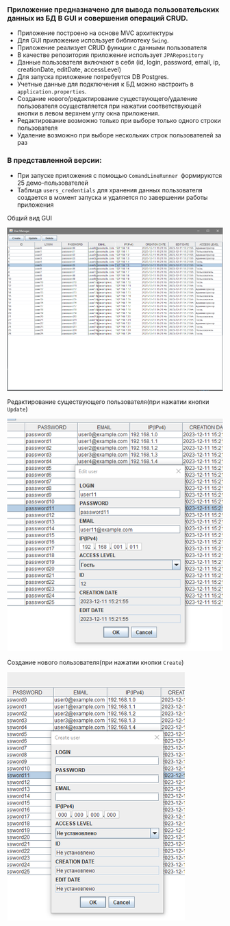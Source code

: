  ### Приложение предназначено для вывода пользовательских данных из БД В GUI и совершения операций CRUD.
 
- Приложение построено на основе MVC архитектуры
- Для GUI приложение использует библиотеку `Swing`.   
- Приложение реализует CRUD функции с данными пользователя
- В качестве репозитория приложение использует `JPARepository`
- Данные пользователя включают в себя (id, login, password, email, ip, creationDate, editDate, accessLevel)
- Для запуска приложение потребуется DB Postgres.  
- Учетные данные для подключения к БД можно настроить в  `application.properties`.
- Создание нового/редактирование существующего/удаление пользователя осуществляется при нажатии соответствующей кнопки в левом верхнем углу окна приложения.  
- Редактирование возможно только при выборе только одного строки пользователя 
- Удаление возможно при выборе нескольких строк пользователей за раз

### В представленной версии:
- При запуске приложения с помощью `ComandLineRunner `формируются 25 демо-пользователей 
- Таблица `users_credentials` для хранения данных пользователя создается в момент запуска и удаляется по завершении работы приложения 

Общий вид GUI  

![img](screenShots/screen1.png) 

Редактирование существующего пользователя(при нажатии кнопки `Update`)
 
![img](screenShots/screen2.png) 

Создание нового пользователя(при нажатии кнопки `Create`) 

![img](screenShots/screen3.png)
